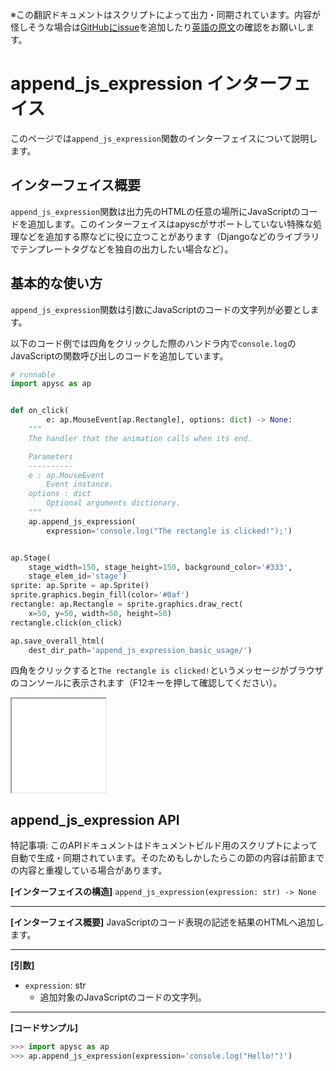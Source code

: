 <span class="inconspicuous-txt">※この翻訳ドキュメントはスクリプトによって出力・同期されています。内容が怪しそうな場合は<a href="https://github.com/simon-ritchie/apysc/issues" target="_blank">GitHubにissue</a>を追加したり[英語の原文](https://simon-ritchie.github.io/apysc/en/append_js_expression.html)の確認をお願いします。</span>

# append_js_expression インターフェイス

このページでは`append_js_expression`関数のインターフェイスについて説明します。

## インターフェイス概要

`append_js_expression`関数は出力先のHTMLの任意の場所にJavaScriptのコードを追加します。このインターフェイスはapyscがサポートしていない特殊な処理などを追加する際などに役に立つことがあります（Djangoなどのライブラリでテンプレートタグなどを独自の出力したい場合など）。

## 基本的な使い方

`append_js_expression`関数は引数にJavaScriptのコードの文字列が必要とします。

以下のコード例では四角をクリックした際のハンドラ内で`console.log`のJavaScriptの関数呼び出しのコードを追加しています。

```py
# runnable
import apysc as ap


def on_click(
        e: ap.MouseEvent[ap.Rectangle], options: dict) -> None:
    """
    The handler that the animation calls when its end.

    Parameters
    ----------
    e : ap.MouseEvent
        Event instance.
    options : dict
        Optional arguments dictionary.
    """
    ap.append_js_expression(
        expression='console.log("The rectangle is clicked!");')


ap.Stage(
    stage_width=150, stage_height=150, background_color='#333',
    stage_elem_id='stage')
sprite: ap.Sprite = ap.Sprite()
sprite.graphics.begin_fill(color='#0af')
rectangle: ap.Rectangle = sprite.graphics.draw_rect(
    x=50, y=50, width=50, height=50)
rectangle.click(on_click)

ap.save_overall_html(
    dest_dir_path='append_js_expression_basic_usage/')
```

四角をクリックすると`The rectangle is clicked!`というメッセージがブラウザのコンソールに表示されます（F12キーを押して確認してください）。

<iframe src="static/append_js_expression_basic_usage/index.html" width="150" height="150"></iframe>

## append_js_expression API

<span class="inconspicuous-txt">特記事項: このAPIドキュメントはドキュメントビルド用のスクリプトによって自動で生成・同期されています。そのためもしかしたらこの節の内容は前節までの内容と重複している場合があります。</span>

**[インターフェイスの構造]** `append_js_expression(expression: str) -> None`<hr>

**[インターフェイス概要]** JavaScriptのコード表現の記述を結果のHTMLへ追加します。<hr>

**[引数]**

- `expression`: str
  - 追加対象のJavaScriptのコードの文字列。

<hr>

**[コードサンプル]**

```py
>>> import apysc as ap
>>> ap.append_js_expression(expression='console.log("Hello!")')
```
